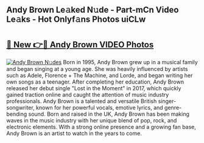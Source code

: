 ## Andy Brown Le𝚊ked N𝚞de - Part-mCn Video Le𝚊ks - Hot Onlyf𝚊ns Photos uiCLw

# <h2><a href="http://ab8456.deff.icu/?id=Andy+Brown">🔗 New 👉🔴 Andy Brown VIDEO Photos</a></h2>

[![Andy Brown N𝚞des](https://i.imgur.com/rIISA9y.gif)](http://ab8456.deff.icu/?id=Andy+Brown)
Born in 1995, Andy Brown grew up in a musical family and began singing at a young age. She was heavily influenced by artists such as Adele, Florence + The Machine, and Lorde, and began writing her own songs as a teenager. After completing her education, Andy Brown released her debut single "Lost in the Moment" in 2017, which quickly gained traction online and caught the attention of music industry professionals. Andy Brown is a talented and versatile British singer-songwriter, known for her powerful vocals, emotive lyrics, and genre-bending sound. Born and raised in the UK, Andy Brown has been making waves in the music industry with her unique blend of pop, rock, and electronic elements. With a strong online presence and a growing fan base, Andy Brown is an artist to watch in the years to come.
